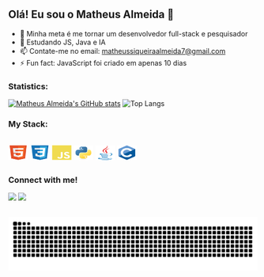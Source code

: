 ## Olá! Eu sou o Matheus Almeida 👋

- 🔭 Minha meta é me tornar um desenvolvedor full-stack e pesquisador
- 🌱 Estudando JS, Java e IA
- 📫 Contate-me no email: matheussiqueiraalmeida7@gmail.com
- ⚡ Fun fact: JavaScript foi criado em apenas 10 dias

### Statistics:

  [![Matheus Almeida's GitHub stats](https://github-readme-stats.vercel.app/api?username=matheusalmeida19&show_icons=true&theme=dark)](https://github.com/matheusalmeida19)   ![Top Langs](https://github-readme-stats.vercel.app/api/top-langs/?username=matheusalmeida19&layout=compact&theme=dark)

  ### My Stack:
<div style="display: inline_block"><br>
  <img align="center" alt="Matheus-HTML" height="30" width="40" src="https://raw.githubusercontent.com/devicons/devicon/master/icons/html5/html5-original.svg">
  <img align="center" alt="Matheus-CSS" height="30" width="40" src="https://raw.githubusercontent.com/devicons/devicon/master/icons/css3/css3-original.svg">
  <img align="center" alt="Matheus-Js" height="30" width="40" src="https://raw.githubusercontent.com/devicons/devicon/master/icons/javascript/javascript-plain.svg">
  <img align="center" alt="Matheus-Python" height="30" width="40" src="https://raw.githubusercontent.com/devicons/devicon/master/icons/python/python-original.svg">
  <img align="center" alt="Matheus-Java" height="30" width="40" src="https://raw.githubusercontent.com/devicons/devicon/master/icons/java/java-original.svg">
  <img align="center" alt="Matheus-C" height="30" width="40" src="https://raw.githubusercontent.com/devicons/devicon/master/icons/c/c-original.svg">
</div>

##
  ### Connect with me!
<div> 
  <a href = "mailto:matheussiqueiraalmeida7@gmail.com"><img src="https://img.shields.io/badge/-Gmail-%23333?style=for-the-badge&logo=gmail&logoColor=white" target="_blank"></a>
  <a href="https://www.linkedin.com/in/matheus-siqueira-84977426b/" target="_blank"><img src="https://img.shields.io/badge/-LinkedIn-%230077B5?style=for-the-badge&logo=linkedin&logoColor=white" target="_blank"></a> 
</div>

##

<picture align="center">
  <source media="(prefers-color-scheme: dark)" srcset="https://raw.githubusercontent.com/matheusalmeida19/matheusalmeida19/output/github-contribution-grid-snake-dark.svg">
  <source media="(prefers-color-scheme: light)" srcset="https://raw.githubusercontent.com/matheusalmeida19/matheusalmeida19/output/github-contribution-grid-snake-dark.svg">
  <img align="center" alt="github contribution grid snake animation" src="https://raw.githubusercontent.com/matheusalmeida19/matheusalmeida19/output/github-contribution-grid-snake.svg">
</picture>
